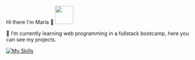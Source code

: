 

Hi there I'm María 👋 <img src="https://media.giphy.com/media/mGcNjsfWAjY5AEZNw6/giphy.gif" width="50">

🌱 I’m currently learning web programming in a fullstack bootcamp, here you can see my projects.


[![My Skills](https://skillicons.dev/icons?i=html,css,js,react,mysql,py,bootstrap,vscode,flask,figma)](https://skillicons.dev&perline=5)


<!--
![MNblue's GitHub stats](https://github-readme-stats.vercel.app/api?username=MNblue&show_icons=true&hide=prs,starts)

[![Top Langs](https://github-readme-stats.vercel.app/api/top-langs/?username=MNblue&layout=compact)](https://github.com/MNblue/github-readme-stats)
<img src="https://media.giphy.com/media/WUlplcMpOCEmTGBtBW/giphy.gif" width="30"> 
**MNblue/MNblue** is a ✨ _special_ ✨ repository because its `README.md` (this file) appears on your GitHub profile.

Here are some ideas to get you started:

- 🔭 I’m currently working on ...
- 🌱 I’m currently learning ...
- 👯 I’m looking to collaborate on ...
- 🤔 I’m looking for help with ...
- 💬 Ask me about ...
- 📫 How to reach me: ...
- 😄 Pronouns: ...
- ⚡ Fun fact: ...
-->
